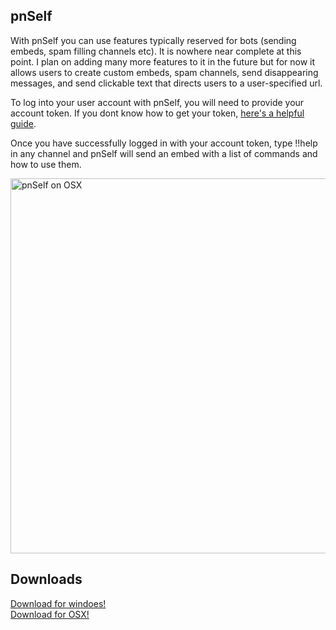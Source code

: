 ## pnSelf

With pnSelf you can use features typically reserved for bots (sending embeds, 
spam filling channels etc). It is nowhere near complete at this point. I plan on adding many more features to it in the future but for now it allows users to
create custom embeds, spam channels, send disappearing messages, and send
clickable text that directs users to a user-specified url.

To log into your user account with pnSelf, you will need to provide your account
token. If you dont know how to get your token, [here's a helpful guide](https://discordhelp.net/discord-token).

Once you have successfully logged in with your account token, type !!help in any
channel and pnSelf will send an embed with a list of commands and how to use
them.  
  
<img src="https://cdn.discordapp.com/attachments/758509574709444658/829505644054315038/Screen_Shot_2021-04-07_at_4.57.07_PM.png" alt="pnSelf on OSX" width="600"/>

## Downloads

[Download for windoes!](https://github.com/BillyNye/newSelf/raw/aeb1a564a771e94ab3262f2bc7cf4ceb1b5981d1/deploy/pnSelf.zip)  
[Download for OSX!](https://github.com/BillyNye/newSelf/blob/main/deploy/pnSelf-OSX.zip?raw=true)

